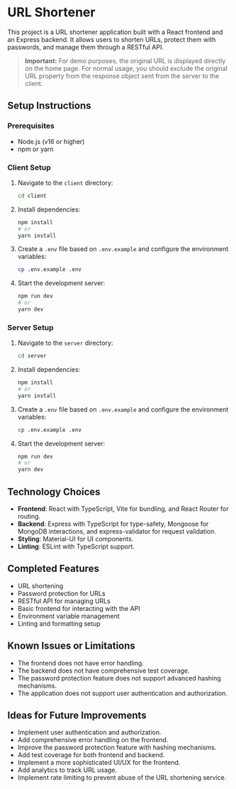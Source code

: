 # URL Shortener

This project is a URL shortener application built with a React frontend and an Express backend. It allows users to shorten URLs, protect them with passwords, and manage them through a RESTful API.

> **Important:** For demo purposes, the original URL is displayed directly on the home page. For normal usage, you should exclude the original URL property from the response object sent from the server to the client.

## Setup Instructions

### Prerequisites

-   Node.js (v16 or higher)
-   npm or yarn

### Client Setup

1. Navigate to the `client` directory:

    ```sh
    cd client
    ```

2. Install dependencies:

    ```sh
    npm install
    # or
    yarn install
    ```

3. Create a `.env` file based on `.env.example` and configure the environment variables:

    ```sh
    cp .env.example .env
    ```

4. Start the development server:
    ```sh
    npm run dev
    # or
    yarn dev
    ```

### Server Setup

1. Navigate to the `server` directory:

    ```sh
    cd server
    ```

2. Install dependencies:

    ```sh
    npm install
    # or
    yarn install
    ```

3. Create a `.env` file based on `.env.example` and configure the environment variables:

    ```sh
    cp .env.example .env
    ```

4. Start the development server:
    ```sh
    npm run dev
    # or
    yarn dev
    ```

## Technology Choices

-   **Frontend**: React with TypeScript, Vite for bundling, and React Router for routing.
-   **Backend**: Express with TypeScript for type-safety, Mongoose for MongoDB interactions, and express-validator for request validation.
-   **Styling**: Material-UI for UI components.
-   **Linting**: ESLint with TypeScript support.

## Completed Features

-   URL shortening
-   Password protection for URLs
-   RESTful API for managing URLs
-   Basic frontend for interacting with the API
-   Environment variable management
-   Linting and formatting setup

## Known Issues or Limitations

-   The frontend does not have error handling.
-   The backend does not have comprehensive test coverage.
-   The password protection feature does not support advanced hashing mechanisms.
-   The application does not support user authentication and authorization.

## Ideas for Future Improvements

-   Implement user authentication and authorization.
-   Add comprehensive error handling on the frontend.
-   Improve the password protection feature with hashing mechanisms.
-   Add test coverage for both frontend and backend.
-   Implement a more sophisticated UI/UX for the frontend.
-   Add analytics to track URL usage.
-   Implement rate limiting to prevent abuse of the URL shortening service.
